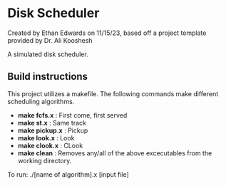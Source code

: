 <h1>Disk Scheduler</h1>
Created by Ethan Edwards on 11/15/23, based off a project template provided by Dr. Ali Kooshesh

A simulated disk scheduler.

<h2>Build instructions</h2>
This project utilizes a makefile. The following commands make different scheduling algorithms.
<ul>
  <li><b>make fcfs.x</b> : First come, first served</li>
  <li><b>make st.x</b> : Same track</li>
  <li><b>make pickup.x</b> : Pickup</li>
  <li><b>make look.x</b> : Look</li>
  <li><b>make clook.x</b> : CLook</li>
  <li><b>make clean</b> : Removes any/all of the above excecutables from the working directory.</li>
</ul>

To run: ./[name of algorithm].x [input file]
